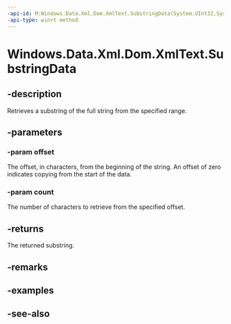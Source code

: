 ----api-id: M:Windows.Data.Xml.Dom.XmlText.SubstringData(System.UInt32,System.UInt32)
-api-type: winrt method
---<!-- Method syntaxpublic string SubstringData(System.UInt32 offset, System.UInt32 count)--># Windows.Data.Xml.Dom.XmlText.SubstringData## -descriptionRetrieves a substring of the full string from the specified range.## -parameters### -param offsetThe offset, in characters, from the beginning of the string. An offset of zero indicates copying from the start of the data.### -param countThe number of characters to retrieve from the specified offset.## -returnsThe returned substring.## -remarks## -examples## -see-also